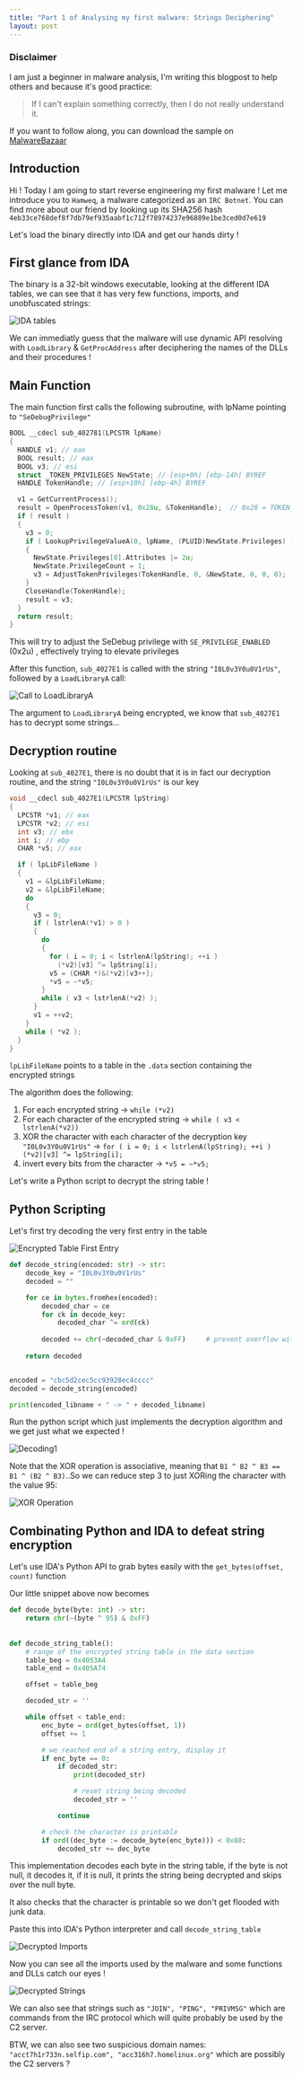 ```yaml
---
title: "Part 1 of Analysing my first malware: Strings Deciphering"
layout: post
---
```



### Disclaimer

I am just a beginner in malware analysis, I'm writing this blogpost to help others and because
it's good practice:
> If I can't explain something correctly, then I do not really understand it.


If you want to follow along, you can download the sample on [MalwareBazaar](https://bazaar.abuse.ch/sample/4eb33ce768def8f7db79ef935aabf1c712f78974237e96889e1be3ced0d7e619/)

## Introduction

Hi ! Today I am going to start reverse engineering my first malware ! Let me introduce you to 
`Hamweq`, a malware categorized as an `IRC Botnet`. You can find more about our friend by 
looking up its SHA256 hash `4eb33ce768def8f7db79ef935aabf1c712f78974237e96889e1be3ced0d7e619`

Let's load the binary directly into IDA and get our hands dirty !

## First glance from IDA

The binary is a 32-bit windows executable, looking at the different IDA tables, we can see that it has very few functions, imports, and unobfuscated strings:

![IDA tables](/assets/blog-posts-part1/ss_tables.png)

We can immediatly guess that the malware will use dynamic API resolving with `LoadLibrary` & `GetProcAddress` after deciphering the names of the DLLs and their procedures !


## Main Function

The main function first calls the following subroutine, with lpName pointing to `"SeDebugPrivilege"`
```cpp
BOOL __cdecl sub_402781(LPCSTR lpName)
{
  HANDLE v1; // eax
  BOOL result; // eax
  BOOL v3; // esi
  struct _TOKEN_PRIVILEGES NewState; // [esp+0h] [ebp-14h] BYREF
  HANDLE TokenHandle; // [esp+10h] [ebp-4h] BYREF

  v1 = GetCurrentProcess();
  result = OpenProcessToken(v1, 0x28u, &TokenHandle);  // 0x28 = TOKEN_QUERY | TOKEN_ADJUST_PRIVILEGES
  if ( result )
  {
    v3 = 0;
    if ( LookupPrivilegeValueA(0, lpName, (PLUID)NewState.Privileges) )// SeDebugPrivilege
    {
      NewState.Privileges[0].Attributes |= 2u;
      NewState.PrivilegeCount = 1;
      v3 = AdjustTokenPrivileges(TokenHandle, 0, &NewState, 0, 0, 0);
    }
    CloseHandle(TokenHandle);
    result = v3;
  }
  return result;
}
```
This will try to adjust the SeDebug privilege with `SE_PRIVILEGE_ENABLED` (0x2u) , effectively trying to elevate privileges

After this function, `sub_4027E1` is called with the string `"I0L0v3Y0u0V1rUs"`, followed by a `LoadLibraryA` call:

![Call to LoadLibraryA](/assets/blog-posts-part1/loadlibrary.png)

The argument to `LoadLibraryA` being encrypted, we know that `sub_4027E1` has to decrypt some strings...

## Decryption routine
Looking at `sub_4027E1`, there is no doubt that it is in fact our decryption routine, and the string `"I0L0v3Y0u0V1rUs"` is our key

```cpp
void __cdecl sub_4027E1(LPCSTR lpString)
{
  LPCSTR *v1; // eax
  LPCSTR *v2; // esi
  int v3; // ebx
  int i; // ebp
  CHAR *v5; // eax

  if ( lpLibFileName )
  {
    v1 = &lpLibFileName;
    v2 = &lpLibFileName;
    do
    {
      v3 = 0;
      if ( lstrlenA(*v1) > 0 )
      {
        do
        {
          for ( i = 0; i < lstrlenA(lpString); ++i )
            (*v2)[v3] ^= lpString[i];
          v5 = (CHAR *)&(*v2)[v3++];
          *v5 = ~*v5;
        }
        while ( v3 < lstrlenA(*v2) );
      }
      v1 = ++v2;
    }
    while ( *v2 );
  }
}
```

`lpLibFileName` points to a table in the `.data` section containing the encrypted strings

The algorithm does the following:

1. For each encrypted string -> `while (*v2)`
2. For each character of the encrypted string -> `while ( v3 < lstrlenA(*v2))`
3. XOR the character with each character of the decryption key `"I0L0v3Y0u0V1rUs"` -> `for ( i = 0; i < lstrlenA(lpString); ++i ) (*v2)[v3] ^= lpString[i];`
4. invert every bits from the character -> `*v5 = ~*v5;`

Let's write a Python script to decrypt the string table !

## Python Scripting

Let's first try decoding the very first entry in the table

![Encrypted Table First Entry](/assets/blog-posts-part1/encrypted_table_entry1.png)

```python
def decode_string(encoded: str) -> str:
    decode_key = "I0L0v3Y0u0V1rUs"
    decoded = ""

    for ce in bytes.fromhex(encoded):
        decoded_char = ce
        for ck in decode_key:
            decoded_char ^= ord(ck)
        
        decoded += chr(~decoded_char & 0xFF)     # prevent overflow with bitmask 0xFF
    
    return decoded


encoded = "cbc5d2cec5cc93928ec4cccc"
decoded = decode_string(encoded)

print(encoded_libname + " -> " + decoded_libname)
```

Run the python script which just implements the decryption algorithm and we get just what we expected !

![Decoding1](/assets/blog-posts-part1/decoding1.png)


Note that the XOR operation is associative, meaning that `B1 ^ B2 ^ B3 == B1 ^ (B2 ^ B3)`..So we can reduce step 3 to just XORing the character with the value 95:

![XOR Operation](/assets/blog-posts-part1/xor.png)


## Combinating Python and IDA to defeat string encryption

Let's use IDA's Python API to grab bytes easily with the `get_bytes(offset, count)` function

Our little snippet above now becomes
```python
def decode_byte(byte: int) -> str:
    return chr(~(byte ^ 95) & 0xFF)
    
    
def decode_string_table():
    # range of the encrypted string table in the data section
    table_beg = 0x4053A4 
    table_end = 0x405A74     

    offset = table_beg

    decoded_str = ''

    while offset < table_end:
        enc_byte = ord(get_bytes(offset, 1))
        offset += 1

        # we reached end of a string entry, display it
        if enc_byte == 0:
            if decoded_str:
                print(decoded_str)

                # reset string being decoded
                decoded_str = ''

            continue

        # check the character is printable 
        if ord((dec_byte := decode_byte(enc_byte))) < 0x80:
            decoded_str += dec_byte
```

This implementation decodes each byte in the string table, if the byte is not null, it decodes it,
if it is null, it prints the string being decrypted and skips over the null byte.

It also checks that the character is printable so we don't get flooded with junk data.

Paste this into IDA's Python interpreter and call `decode_string_table`

![Decrypted Imports](/assets/blog-posts-part1/decrypted_imports.png)

Now you can see all the imports used by the malware and some functions and DLLs catch our eyes !

![Decrypted Strings](/assets/blog-posts-part1/decrypted_strings.png)

We can also see that strings such as `"JOIN", "PING", "PRIVMSG"` which are commands from the IRC protocol which will quite probably be used by the C2 server.

BTW, we can also see two suspicious domain names: `"acct7h1r733n.selfip.com", "acc316h7.homelinux.org"` which are possibly the C2 servers ?



